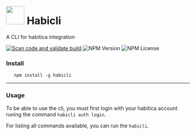 # <img src="https://habitica.com/static/img/melior@3x.fe3b187f.png" width="50" height="50"> Habicli

 A CLI for habitica integration

[![Scan code and validate build](https://github.com/rodcordeiro/habicli/actions/workflows/CodeAnalysis.yml/badge.svg)](https://github.com/rodcordeiro/habicli/actions/workflows/CodeAnalysis.yml)
![NPM Version](https://img.shields.io/npm/v/habicli?color=green)
![NPM License](https://img.shields.io/npm/l/habicli?style=flat-square)

 ### Install
 ```shell
    npm install -g habicli
 ```
 ---
 ### Usage
  To be able to use the cli, you must first login with your habitica account runing the command `habicli auth login`.

  For listing all commands available, you can run the `habicli`.
  
  